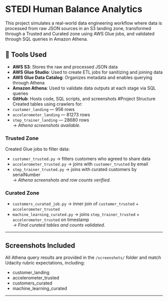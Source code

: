 # STEDI Human Balance Analytics

This project simulates a real-world data engineering workflow where data is processed from raw JSON sources in an S3 landing zone, transformed through a Trusted and Curated zone using AWS Glue jobs, and validated through SQL queries in Amazon Athena.

## 🔧 Tools Used
- **AWS S3**: Stores the raw and processed JSON data
- **AWS Glue Studio**: Used to create ETL jobs for sanitizing and joining data
- **AWS Glue Data Catalog**: Organizes metadata and enables querying through Athena
- **Amazon Athena**: Used to validate data outputs at each stage via SQL queries
- **GitHub**: Hosts code, SQL scripts, and screenshots
  #Project Structure
  Created tables using crawlers for:
- `customer_landing` — 956 rows
- `accelerometer_landing` — 81273 rows
- `step_trainer_landing` — 28680 rows  
*→ Athena screenshots available.*

### Trusted Zone
Created Glue jobs to filter data:
- `customer_trusted.py` → filters customers who agreed to share data
- `accelerometer_trusted.py` → joins with `customer_trusted` by email
- `step_trainer_trusted.py` → joins with curated customers by serialNumber  
*→ Athena screenshots and row counts verified.*

### Curated Zone
- `customers_curated_job.py` → inner join of `customer_trusted` + `accelerometer_trusted`
- `machine_learning_curated.py` → joins `step_trainer_trusted` + `accelerometer_trusted` on timestamp  
*→ Final curated tables and counts validated.*

---

##  Screenshots Included
All Athena query results are provided in the `/screenshots/` folder and match Udacity rubric expectations, including:
- customer_landing
- accelerometer_trusted
- customers_curated
- machine_learning_curated

---

